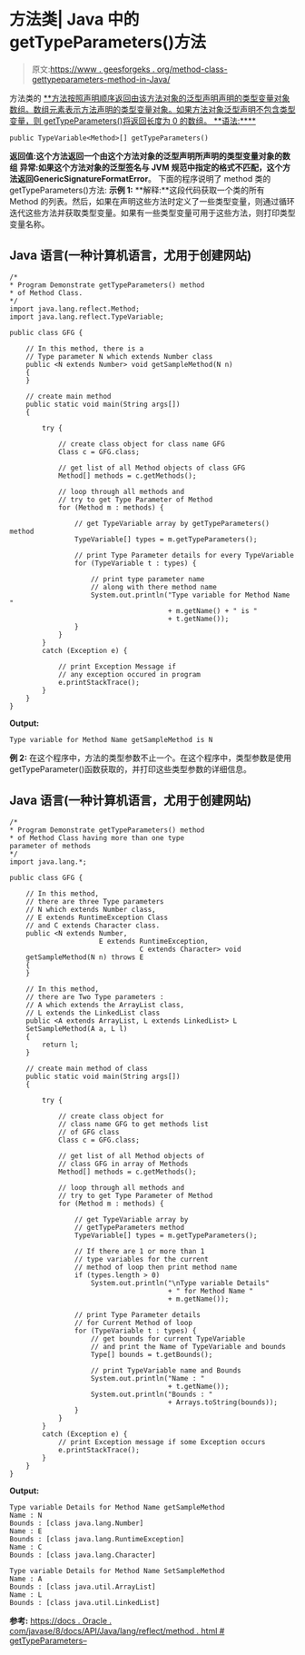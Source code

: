 # 方法类| Java 中的 getTypeParameters()方法

> 原文:[https://www . geesforgeks . org/method-class-gettypeparameters-method-in-Java/](https://www.geeksforgeeks.org/method-class-gettypeparameters-method-in-java/)

方法类的 [**方法按照声明顺序返回由该方法对象的泛型声明声明的类型变量对象数组。数组元素表示方法声明的类型变量对象。如果方法对象泛型声明不包含类型变量，则 getTypeParameters()将返回长度为 0 的数组。
**语法:****](https://www.geeksforgeeks.org/reflection-in-java/) 

```
public TypeVariable<Method>[] getTypeParameters()
```

**返回值:**这个方法返回一个由这个方法对象的泛型声明所声明的类型变量对象的**数组**
**异常:**如果这个方法对象的泛型签名与 JVM 规范中指定的格式不匹配，这个方法返回**GenericSignatureFormatError**。
下面的程序说明了 method 类的 getTypeParameters()方法:
**示例 1:**
**解释:**这段代码获取一个类的所有 Method 的列表。然后，如果在声明这些方法时定义了一些类型变量，则通过循环迭代这些方法并获取类型变量。如果有一些类型变量可用于这些方法，则打印类型变量名称。

## Java 语言(一种计算机语言，尤用于创建网站)

```
/*
* Program Demonstrate getTypeParameters() method
* of Method Class.
*/
import java.lang.reflect.Method;
import java.lang.reflect.TypeVariable;

public class GFG {

    // In this method, there is a
    // Type parameter N which extends Number class
    public <N extends Number> void getSampleMethod(N n)
    {
    }

    // create main method
    public static void main(String args[])
    {

        try {

            // create class object for class name GFG
            Class c = GFG.class;

            // get list of all Method objects of class GFG
            Method[] methods = c.getMethods();

            // loop through all methods and
            // try to get Type Parameter of Method
            for (Method m : methods) {

                // get TypeVariable array by getTypeParameters() method
                TypeVariable[] types = m.getTypeParameters();

                // print Type Parameter details for every TypeVariable
                for (TypeVariable t : types) {

                    // print type parameter name
                    // along with there method name
                    System.out.println("Type variable for Method Name "
                                       + m.getName() + " is "
                                       + t.getName());
                }
            }
        }
        catch (Exception e) {

            // print Exception Message if
            // any exception occured in program
            e.printStackTrace();
        }
    }
}
```

**Output:** 

```
Type variable for Method Name getSampleMethod is N
```

**例 2:** 在这个程序中，方法的类型参数不止一个。在这个程序中，类型参数是使用 getTypeParameter()函数获取的，并打印这些类型参数的详细信息。

## Java 语言(一种计算机语言，尤用于创建网站)

```
/*
* Program Demonstrate getTypeParameters() method
* of Method Class having more than one type
parameter of methods
*/
import java.lang.*;

public class GFG {

    // In this method,
    // there are three Type parameters
    // N which extends Number class,
    // E extends RuntimeException Class
    // and C extends Character class.
    public <N extends Number,
                      E extends RuntimeException,
                                C extends Character> void
    getSampleMethod(N n) throws E
    {
    }

    // In this method,
    // there are Two Type parameters :
    // A which extends the ArrayList class,
    // L extends the LinkedList class
    public <A extends ArrayList, L extends LinkedList> L
    SetSampleMethod(A a, L l)
    {
        return l;
    }

    // create main method of class
    public static void main(String args[])
    {

        try {

            // create class object for
            // class name GFG to get methods list
            // of GFG class
            Class c = GFG.class;

            // get list of all Method objects of
            // class GFG in array of Methods
            Method[] methods = c.getMethods();

            // loop through all methods and
            // try to get Type Parameter of Method
            for (Method m : methods) {

                // get TypeVariable array by
                // getTypeParameters method
                TypeVariable[] types = m.getTypeParameters();

                // If there are 1 or more than 1
                // type variables for the current
                // method of loop then print method name
                if (types.length > 0)
                    System.out.println("\nType variable Details"
                                       + " for Method Name "
                                       + m.getName());

                // print Type Parameter details
                // for Current Method of loop
                for (TypeVariable t : types) {
                    // get bounds for current TypeVariable
                    // and print the Name of TypeVariable and bounds
                    Type[] bounds = t.getBounds();

                    // print TypeVariable name and Bounds
                    System.out.println("Name : "
                                       + t.getName());
                    System.out.println("Bounds : "
                                       + Arrays.toString(bounds));
                }
            }
        }
        catch (Exception e) {
            // print Exception message if some Exception occurs
            e.printStackTrace();
        }
    }
}
```

**Output:** 

```
Type variable Details for Method Name getSampleMethod
Name : N
Bounds : [class java.lang.Number]
Name : E
Bounds : [class java.lang.RuntimeException]
Name : C
Bounds : [class java.lang.Character]

Type variable Details for Method Name SetSampleMethod
Name : A
Bounds : [class java.util.ArrayList]
Name : L
Bounds : [class java.util.LinkedList]
```

**参考:**
[https://docs . Oracle . com/javase/8/docs/API/Java/lang/reflect/method . html # getTypeParameters–](https://docs.oracle.com/javase/8/docs/api/java/lang/reflect/Method.html#getTypeParameters--)